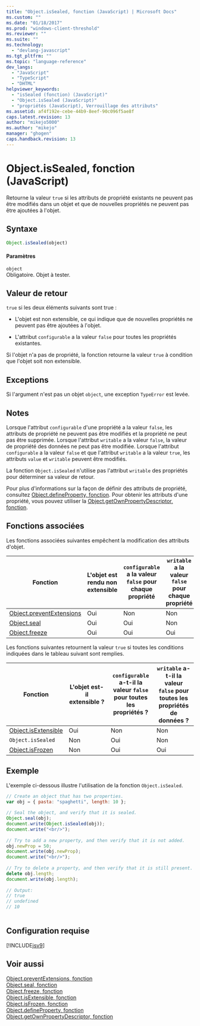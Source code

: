 ```yaml
---
title: "Object.isSealed, fonction (JavaScript) | Microsoft Docs"
ms.custom: ""
ms.date: "01/18/2017"
ms.prod: "windows-client-threshold"
ms.reviewer: ""
ms.suite: ""
ms.technology: 
  - "devlang-javascript"
ms.tgt_pltfrm: ""
ms.topic: "language-reference"
dev_langs: 
  - "JavaScript"
  - "TypeScript"
  - "DHTML"
helpviewer_keywords: 
  - "isSealed (fonction) (JavaScript)"
  - "Object.isSealed (JavaScript)"
  - "propriétés (JavaScript), Verrouillage des attributs"
ms.assetid: af4f192e-cebe-44b9-8eef-90c096f5ae8f
caps.latest.revision: 13
author: "mikejo5000"
ms.author: "mikejo"
manager: "ghogen"
caps.handback.revision: 13
---
```

# Object.isSealed, fonction (JavaScript)
Retourne la valeur `true` si les attributs de propriété existants ne peuvent pas être modifiés dans un objet et que de nouvelles propriétés ne peuvent pas être ajoutées à l'objet.  
  
## Syntaxe  
  
```javascript  
Object.isSealed(object)  
```  
  
#### Paramètres  
 `object`  
 Obligatoire.  Objet à tester.  
  
## Valeur de retour  
 `true` si les deux éléments suivants sont true :  
  
-   L'objet est non extensible, ce qui indique que de nouvelles propriétés ne peuvent pas être ajoutées à l'objet.  
  
-   L'attribut `configurable` a la valeur `false` pour toutes les propriétés existantes.  
  
 Si l'objet n'a pas de propriété, la fonction retourne la valeur `true` à condition que l'objet soit non extensible.  
  
## Exceptions  
 Si l'argument n'est pas un objet `object`, une exception `TypeError` est levée.  
  
## Notes  
 Lorsque l'attribut `configurable` d'une propriété a la valeur `false`, les attributs de propriété ne peuvent pas être modifiés et la propriété ne peut pas être supprimée.  Lorsque l'attribut `writable` a la valeur `false`, la valeur de propriété des données ne peut pas être modifiée.  Lorsque l'attribut `configurable` a la valeur `false` et que l'attribut `writable` a la valeur `true`, les attributs `value` et `writable` peuvent être modifiés.  
  
 La fonction `Object.isSealed` n'utilise pas l'attribut `writable` des propriétés pour déterminer sa valeur de retour.  
  
 Pour plus d'informations sur la façon de définir des attributs de propriété, consultez [Object.defineProperty, fonction](../../javascript/reference/object-defineproperty-function-javascript.md).  Pour obtenir les attributs d'une propriété, vous pouvez utiliser la [Object.getOwnPropertyDescriptor, fonction](../../javascript/reference/object-getownpropertydescriptor-function-javascript.md).  
  
## Fonctions associées  
 Les fonctions associées suivantes empêchent la modification des attributs d'objet.  
  
|Fonction|L'objet est rendu non extensible|`configurable` a la valeur `false` pour chaque propriété|`writable` a la valeur `false` pour chaque propriété|  
|--------------|--------------------------------------|--------------------------------------------------------------|----------------------------------------------------------|  
|[Object.preventExtensions](../../javascript/reference/object-preventextensions-function-javascript.md)|Oui|Non|Non|  
|[Object.seal](../../javascript/reference/object-seal-function-javascript.md)|Oui|Oui|Non|  
|[Object.freeze](../../javascript/reference/object-freeze-function-javascript.md)|Oui|Oui|Oui|  
  
 Les fonctions suivantes retournent la valeur `true` si toutes les conditions indiquées dans le tableau suivant sont remplies.  
  
|Fonction|L'objet est\-il extensible ?|`configurable` a\-t\-il la valeur `false` pour toutes les propriétés ?|`writable` a\-t\-il la valeur `false` pour toutes les propriétés de données ?|  
|--------------|----------------------------------|----------------------------------------------------------------------------|-----------------------------------------------------------------------------------|  
|[Object.isExtensible](../../javascript/reference/object-isextensible-function-javascript.md)|Oui|Non|Non|  
|`Object.isSealed`|Non|Oui|Non|  
|[Object.isFrozen](../../javascript/reference/object-isfrozen-function-javascript.md)|Non|Oui|Oui|  
  
## Exemple  
 L'exemple ci\-dessous illustre l'utilisation de la fonction `Object.isSealed`.  
  
```javascript  
// Create an object that has two properties.  
var obj = { pasta: "spaghetti", length: 10 };  
  
// Seal the object, and verify that it is sealed.  
Object.seal(obj);  
document.write(Object.isSealed(obj));  
document.write("<br/>");  
  
// Try to add a new property, and then verify that it is not added.   
obj.newProp = 50;  
document.write(obj.newProp);  
document.write("<br/>");  
  
// Try to delete a property, and then verify that it is still present.   
delete obj.length;  
document.write(obj.length);  
  
// Output:  
// true  
// undefined  
// 10  
  
```  
  
## Configuration requise  
 [!INCLUDE[jsv9](../../javascript/includes/jsv9-md.md)]  
  
## Voir aussi  
 [Object.preventExtensions, fonction](../../javascript/reference/object-preventextensions-function-javascript.md)   
 [Object.seal, fonction](../../javascript/reference/object-seal-function-javascript.md)   
 [Object.freeze, fonction](../../javascript/reference/object-freeze-function-javascript.md)   
 [Object.isExtensible, fonction](../../javascript/reference/object-isextensible-function-javascript.md)   
 [Object.isFrozen, fonction](../../javascript/reference/object-isfrozen-function-javascript.md)   
 [Object.defineProperty, fonction](../../javascript/reference/object-defineproperty-function-javascript.md)   
 [Object.getOwnPropertyDescriptor, fonction](../../javascript/reference/object-getownpropertydescriptor-function-javascript.md)